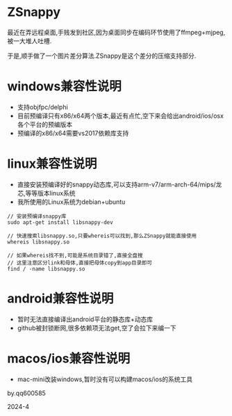 # ZSnappy

最近在弄远程桌面,手贱发到社区,因为桌面同步在编码环节使用了ffmpeg+mjpeg,被一大堆人吐槽.

于是,顺手做了一个图片差分算法.ZSnappy是这个差分的压缩支持部分.

# windows兼容性说明

- 支持objfpc/delphi
- 目前预编译只有x86/x64两个版本,最近有点忙,空下来会给出android/ios/osx各个平台的预编版本
- 预编译的x86/x64需要vs2017依赖库支持

# linux兼容性说明

- 直接安装预编译好的snappy动态库,可以支持arm-v7/arm-arch-64/mips/龙芯,等等版本linux系统
- 我所使用的Linux系统为debian+ubuntu

```
// 安装预编译snappy库
sudo apt-get install libsnappy-dev

// 快速搜索libsnappy.so,只要whereis可以找到,那么ZSnappy就能直接使用
whereis libsnappy.so

// 如果whereis找不到,可能是系统目录错了,直接全盘搜
// 这里注意区分link和母体,直接把母体copy到app目录即可
find / -name libsnappy.so
```

# android兼容性说明

- 暂时无法直接编译出android平台的静态库+动态库
- github被封锁断网,很多依赖项无法get,空了会拉下来编一下

# macos/ios兼容性说明

- mac-mini改装windows,暂时没有可以构建macos/ios的系统工具

 
by.qq600585

2024-4
